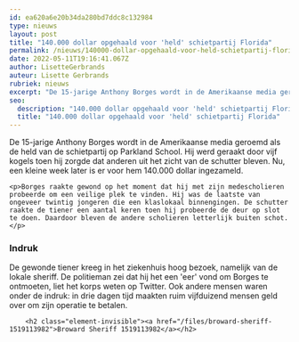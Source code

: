 ```yaml
---
id: ea620a6e20b34da280bd7ddc8c132984
type: nieuws
layout: post
title: "140.000 dollar opgehaald voor 'held' schietpartij Florida"
permalink: /nieuws/140000-dollar-opgehaald-voor-held-schietpartij-florida/
date: 2022-05-11T19:16:41.067Z
author: LisetteGerbrands
auteur: Lisette Gerbrands
rubriek: nieuws
excerpt: "De 15-jarige Anthony Borges wordt in de Amerikaanse media geroemd als de held van de schietpartij op Parkland School. Hij werd geraakt door vijf kogels toen hij zorgde dat anderen uit het zicht van de schutter bleven. Nu, een kleine week later is er voor hem 140.000 dollar ingezameld.  "
seo:
  description: "140.000 dollar opgehaald voor 'held' schietpartij Florida"
  title: "140.000 dollar opgehaald voor 'held' schietpartij Florida"
---
```

De 15-jarige Anthony Borges wordt in de Amerikaanse media geroemd als de held van de schietpartij op Parkland School. Hij werd geraakt door vijf kogels toen hij zorgde dat anderen uit het zicht van de schutter bleven. Nu, een kleine week later is er voor hem 140.000 dollar ingezameld.  

    <p>Borges raakte gewond op het moment dat hij met zijn medescholieren probeerde om een veilige plek te vinden. Hij was de laatste van ongeveer twintig jongeren die een klaslokaal binnengingen. De schutter raakte de tiener een aantal keren toen hij probeerde de deur op slot te doen. Daardoor bleven de andere scholieren letterlijk buiten schot.</p>
<h3>Indruk</h3>
<p>De gewonde tiener kreeg in het ziekenhuis hoog bezoek, namelijk van de lokale sheriff. De politieman zei dat hij het een 'eer' vond om Borges te ontmoeten, liet het korps weten op Twitter. Ook andere mensen waren onder de indruk: in drie dagen tijd maakten ruim vijfduizend mensen geld over om zijn operatie te betalen.</p>
<p><div class="media media-element-container media-default"><div id="file-532466" class="file file-document file-text-oembed">

        <h2 class="element-invisible"><a href="/files/broward-sheriff-1519113982">Broward Sheriff 1519113982</a></h2>
    
  
  <div class="content">
    
  </div>

  
</div>
</div>  
